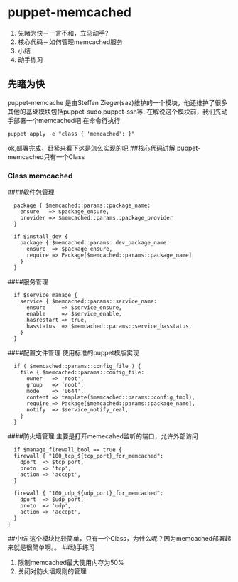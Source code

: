 # puppet-memcached
1. 先睹为快－一言不和，立马动手?
2. 核心代码－如何管理memcached服务
3. 小结
4. 动手练习


## 先睹为快
puppet-memcache 是由Steffen Zieger(saz)维护的一个模块，他还维护了很多其他的基础模块包括puppet-sudo,puppet-ssh等.
在解说这个模块前，我们先动手部署一个memcached吧
在命令行执行
```puppet
puppet apply -e "class { 'memcached': }"
```
ok,部署完成，赶紧来看下这是怎么实现的吧
##核心代码讲解
puppet-memcached只有一个Class
### Class memcached

####软件包管理
```puppet
  package { $memcached::params::package_name:
    ensure   => $package_ensure,
    provider => $memcached::params::package_provider
  }

  if $install_dev {
    package { $memcached::params::dev_package_name:
      ensure  => $package_ensure,
      require => Package[$memcached::params::package_name]
    }
  }
```
####服务管理
```puppet
  if $service_manage {
    service { $memcached::params::service_name:
      ensure     => $service_ensure,
      enable     => $service_enable,
      hasrestart => true,
      hasstatus  => $memcached::params::service_hasstatus,
    }
  }
```
####配置文件管理
使用标准的puppet模版实现
```puppet
  if ( $memcached::params::config_file ) {
    file { $memcached::params::config_file:
      owner   => 'root',
      group   => 'root',
      mode    => '0644',
      content => template($memcached::params::config_tmpl),
      require => Package[$memcached::params::package_name],
      notify  => $service_notify_real,
    }
  }
  ```
  ####防火墙管理
  主要是打开memecahed监听的端口，允许外部访问
  ```puppet
    if $manage_firewall_bool == true {
    firewall { "100_tcp_${tcp_port}_for_memcached":
      dport  => $tcp_port,
      proto  => 'tcp',
      action => 'accept',
    }

    firewall { "100_udp_${udp_port}_for_memcached":
      dport  => $udp_port,
      proto  => 'udp',
      action => 'accept',
    }
  }
  ```
  ##小结
  这个模块比较简单，只有一个Class，为什么呢？因为memcached部署起来就是很简单啊。。
  ##动手练习
  1. 限制memcached最大使用内存为50%
  2. 关闭对防火墙规则的管理
